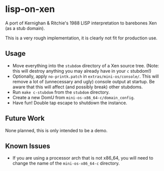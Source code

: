 lisp-on-xen
===========

A port of Kernighan &amp; Ritchie's 1988 LISP interpretation to barebones Xen (as a stub domain).

This is a very rough implementation, it is clearly not fit for production use.

## Usage ##

* Move everything into the `stubdom` directory of a Xen source tree. (Note: this will destroy anything you may already have in your `c` stubdom!)
* Optionally, apply `no-printk.patch` in `extras/mini-os/console/`. This will remove a lot of (unnecessary and ugly) console output at startup. Be aware that this will affect (and possibly break) other stubdoms.
* Run `make c-stubdom` from the `stubdom` directory.
* Create a new DomU from `mini-os-x86_64-c/domain_config`.
* Have fun! Double tap escape to shutdown the instance.

## Future Work ##

None planned, this is only intended to be a demo.

## Known Issues ##

* If you are using a processor arch that is not x86\_64, you will need to change the name of the `mini-os-x86_64-c` directory.
